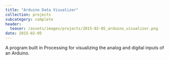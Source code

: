 ```yaml
---
title: "Arduino Data Visualizer"
collection: projects
subcategory: complete
header: 
  teaser: /assets/images/projects/2015-02-05_arduino_visualizer.png
date: 2015-02-05
---
```


A program built in Processing for visualizing the analog and digital inputs of an Arduino.